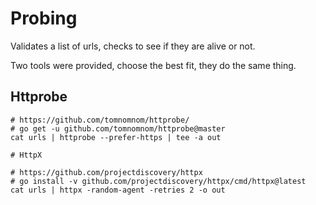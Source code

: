 # Probing

Validates a list of urls, checks to see if they are alive or not.

Two tools were provided, choose the best fit, they do the same thing.

## Httprobe

```
# https://github.com/tomnomnom/httprobe/
# go get -u github.com/tomnomnom/httprobe@master
cat urls | httprobe --prefer-https | tee -a out

# HttpX

# https://github.com/projectdiscovery/httpx
# go install -v github.com/projectdiscovery/httpx/cmd/httpx@latest
cat urls | httpx -random-agent -retries 2 -o out
```
